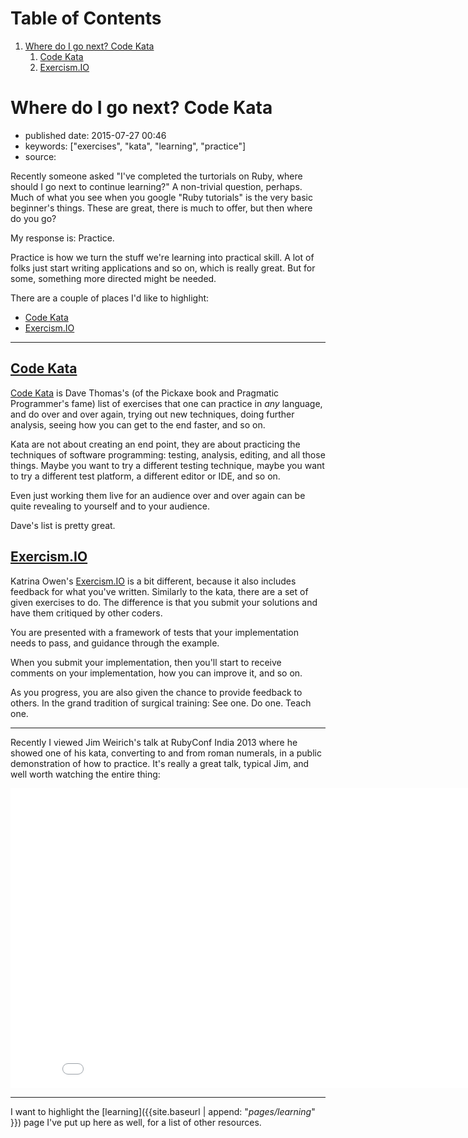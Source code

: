 
# Table of Contents

1.  [Where do I go next? Code Kata](#where-do-i-go-next-code-kata)
    1.  [Code Kata](#code-kata)
    2.  [Exercism.IO](#exercism.io)


<a id="where-do-i-go-next-code-kata"></a>

# Where do I go next? Code Kata

-   published date: 2015-07-27 00:46
-   keywords: ["exercises", "kata", "learning", "practice"]
-   source:

Recently someone asked "I've completed the turtorials on Ruby, where should I go next to continue learning?" A non-trivial question, perhaps. Much of what you see when you google "Ruby tutorials" is the very basic beginner's things. These are great, there is much to offer, but then where do you go?

My response is: Practice.

Practice is how we turn the stuff we're learning into practical skill. A lot of folks just start writing applications and so on, which is really great. But for some, something more directed might be needed.

There are a couple of places I'd like to highlight:

-   [Code Kata](http://codekata.com/)
-   [Exercism.IO](http://exercism.io)

---


<a id="code-kata"></a>

## [Code Kata](http://codekata.com/)

[Code Kata](http://codekata.com/) is Dave Thomas's (of the Pickaxe book and Pragmatic Programmer's fame) list of exercises that one can practice in *any* language, and do over and over again, trying out new techniques, doing further analysis, seeing how you can get to the end faster, and so on.

Kata are not about creating an end point, they are about practicing the techniques of software programming: testing, analysis, editing, and all those things. Maybe you want to try a different testing technique, maybe you want to try a different test platform, a different editor or IDE, and so on.

Even just working them live for an audience over and over again can be quite revealing to yourself and to your audience.

Dave's list is pretty great.


<a id="exercism.io"></a>

## [Exercism.IO](http://exercism.io)

Katrina Owen's [Exercism.IO](http://exercism.io) is a bit different, because it also includes feedback for what you've written. Similarly to the kata, there are a set of given exercises to do. The difference is that you submit your solutions and have them critiqued by other coders.

You are presented with a framework of tests that your implementation needs to pass, and guidance through the example.

When you submit your implementation, then you'll start to receive comments on your implementation, how you can improve it, and so on.

As you progress, you are also given the chance to provide feedback to others. In the grand tradition of surgical training: See one. Do one. Teach one.

---

Recently I viewed Jim Weirich's talk at RubyConf India 2013 where he showed one of his kata, converting to and from roman numerals, in a public demonstration of how to practice. It's really a great talk, typical Jim, and well worth watching the entire thing:

<div class="HTML">
<iframe width="853" height="480" src="<https://www.youtube.com/embed/ronr_CG8x0Y?rel=0>" frameborder="0" allowfullscreen>

</div>

<div class="HTML">
</iframe>

</div>

---

I want to highlight the [learning]({{site.baseurl | append: "*pages/learning*" }}) page I've put up here as well, for a list of other resources.


